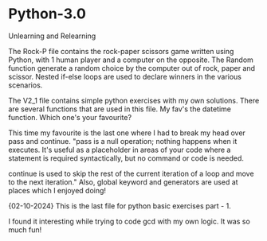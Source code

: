 # Python-3.0
Unlearning and Relearning

The Rock-P file contains the rock-paper scissors game written using Python,
with 1 human player and a computer on the opposite. 
The Random function generate a random choice by the computer out of rock, paper and scissor.
Nested if-else loops are used to declare winners in the various scenarios.

The V2_1 file contains simple python exercises with my own solutions.
There are several functions that are used in this file.
My fav's the datetime function.
Which one's your favourite?

This time my favourite is the last one where I had to break my head over pass and continue.
"pass is a null operation; nothing happens when it executes. It's useful as a placeholder in areas of your code where a statement is required syntactically, but no command or code is needed.

continue is used to skip the rest of the current iteration of a loop and move to the next iteration."
Also, global keyword and generators are used at places which I enjoyed doing!

{02-10-2024}
This is the last file for python basic exercises part - 1.

I found it interesting while trying to code gcd with my own logic.
It was so much fun!

